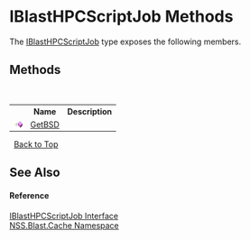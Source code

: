 # IBlastHPCScriptJob Methods
 

The <a href="359d6993-6fe5-a15e-90cf-96fdef09bc5d.md">IBlastHPCScriptJob</a> type exposes the following members.


## Methods
&nbsp;<table><tr><th></th><th>Name</th><th>Description</th></tr><tr><td>![Public method](media/pubmethod.gif "Public method")</td><td><a href="794534c6-9dea-f77e-6ac5-4367c3764214.md">GetBSD</a></td><td /></tr></table>&nbsp;
<a href="#iblasthpcscriptjob-methods">Back to Top</a>

## See Also


#### Reference
<a href="359d6993-6fe5-a15e-90cf-96fdef09bc5d.md">IBlastHPCScriptJob Interface</a><br /><a href="c89bfa9f-1a8e-fe7f-fb9a-a879eaf72b15.md">NSS.Blast.Cache Namespace</a><br />